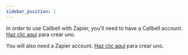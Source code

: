 ```yaml
---
sidebar_position: 1
---
```


In order to use Callbell with Zapier, you'll need to have a Callbell account. [Haz clic aquí](https://dash.callbell.eu/users/sign_up) para crear uno.

You will also need a Zapier account. [Haz clic aquí](https://zapier.com/sign-up) para crear uno.